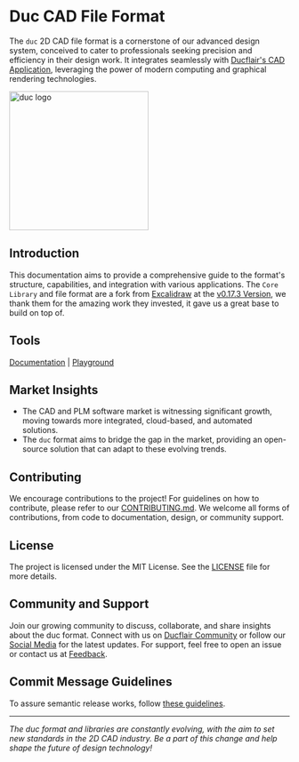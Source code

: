 # Duc CAD File Format

The `duc` 2D CAD file format is a cornerstone of our advanced design system, conceived to cater to professionals seeking precision and efficiency in their design work. It integrates seamlessly with [Ducflair's CAD Application](https://ducflair.com), leveraging the power of modern computing and graphical rendering technologies. 

<img src="https://ducflair-public.s3.eu-west-2.amazonaws.com/duc/duc-extended.png" alt="duc logo" height="250"> 

## Introduction

This documentation aims to provide a comprehensive guide to the format's structure, capabilities, and integration with various applications.
The `Core Library` and file format are a fork from [Excalidraw](https://github.com/excalidraw/excalidraw) at the [v0.17.3 Version](https://github.com/excalidraw/excalidraw/releases/tag/v0.17.3), we thank them for the amazing work they invested, it gave us a great base to build on top of.

## Tools
[Documentation](https://duc.ducflair.com) | [Playground](https://ducflair.com/core)


## Market Insights

- The CAD and PLM software market is witnessing significant growth, moving towards more integrated, cloud-based, and automated solutions.
- The `duc` format aims to bridge the gap in the market, providing an open-source solution that can adapt to these evolving trends.

## Contributing

We encourage contributions to the project! For guidelines on how to contribute, please refer to our [CONTRIBUTING.md](./CONTRIBUTING.md). We welcome all forms of contributions, from code to documentation, design, or community support.

## License

The project is licensed under the MIT License. See the [LICENSE](./LICENSE) file for more details.

## Community and Support

Join our growing community to discuss, collaborate, and share insights about the duc format. Connect with us on [Ducflair Community](https://www.ducflair/community) or follow our [Social Media](https://www.ducflair.com/socials) for the latest updates. For support, feel free to open an issue or contact us at [Feedback](https://www.ducflair.com/feedback).

## Commit Message Guidelines
To assure semantic release works, follow [these guidelines](https://semantic-release.gitbook.io/semantic-release#how-does-it-work).

---

*The duc format and libraries are constantly evolving, with the aim to set new standards in the 2D CAD industry. Be a part of this change and help shape the future of design technology!*
